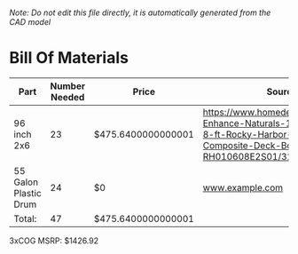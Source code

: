 ###### Note: Do not edit this file directly, it is automatically generated from the CAD model 
# Bill Of Materials 
 |Part|Number Needed|Price|Source| 
 |----|----------|-----|-----|
|96 inch 2x6|23|$475.6400000000001|https://www.homedepot.com/p/Trex-Enhance-Naturals-1-in-x-6-in-x-8-ft-Rocky-Harbor-Square-Edge-Composite-Deck-Board-RH010608E2S01/310567552|
|55 Galon Plastic Drum|24|$0|www.example.com|
|Total: |47|$475.6400000000001| |

 3xCOG MSRP: $1426.92